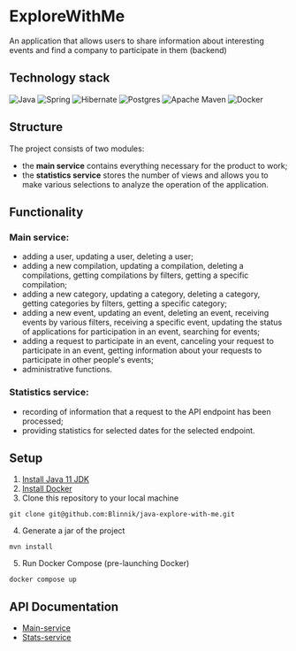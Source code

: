 # ExploreWithMe

An application that allows users to share information about interesting events and find a company to participate in them (backend)

## Technology stack

![Java](https://img.shields.io/badge/java-%23ED8B00.svg?style=for-the-badge&logo=openjdk&logoColor=white)
![Spring](https://img.shields.io/badge/spring-%236DB33F.svg?style=for-the-badge&logo=spring&logoColor=white)
![Hibernate](https://img.shields.io/badge/Hibernate-59666C?style=for-the-badge&logo=Hibernate&logoColor=white)
![Postgres](https://img.shields.io/badge/postgres-%23316192.svg?style=for-the-badge&logo=postgresql&logoColor=white)
![Apache Maven](https://img.shields.io/badge/Apache%20Maven-C71A36?style=for-the-badge&logo=Apache%20Maven&logoColor=white)
![Docker](https://img.shields.io/badge/docker-%230db7ed.svg?style=for-the-badge&logo=docker&logoColor=white)

## Structure
The project consists of two modules:
+ the **main service** contains everything necessary for the product to work;
+ the **statistics service** stores the number of views and allows you to make various selections to analyze the operation of the application.
## Functionality

### Main service:

+ adding a user, updating a user, deleting a user;
+ adding a new compilation, updating a compilation, deleting a compilations, getting compilations by filters, getting a specific compilation;
+ adding a new category, updating a category, deleting a category, getting categories by filters, getting a specific category;
+ adding a new event, updating an event, deleting an event, receiving events by various filters, receiving a specific event, updating the status of applications for participation in an event, searching for events;
+ adding a request to participate in an event, canceling your request to participate in an event, getting information about your requests to participate in other people's events;
+ administrative functions.

### Statistics service:

+ recording of information that a request to the API endpoint has been processed;
+ providing statistics for selected dates for the selected endpoint.

## Setup
1. [Install Java 11 JDK](https://hg.openjdk.org/jdk/jdk11)
2. [Install Docker](https://www.docker.com/)
3. Clone this repository to your local machine
```shell
git clone git@github.com:Blinnik/java-explore-with-me.git
```
4. Generate a jar of the project
```shell
mvn install
```
5. Run Docker Compose (pre-launching Docker)
```shell
docker compose up
```

## API Documentation
+ [Main-service](https://github.com/Blinnik/java-explore-with-me/blob/main/swagger/java-explore-with-me_main_ewm-main-service-spec.json)
+ [Stats-service](https://github.com/Blinnik/java-explore-with-me/blob/main/swagger/java-explore-with-me_main_ewm-stats-service-spec.json)
